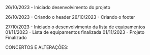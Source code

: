 26/10/2023 - Iniciado desenvolvimento do projeto

26/10/2023 - Criando o header
26/10/2023 - Criando o footer

27/10/2023 - Iniciado o desenvolvimento da lista de equipamentos 
01/11/2023 - Lista de equipamentos finalizada
01/11/2023 - Projeto Finalizado

CONCERTOS E ALTERAÇÕES:
